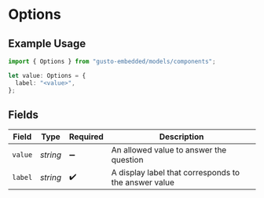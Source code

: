 # Options

## Example Usage

```typescript
import { Options } from "gusto-embedded/models/components";

let value: Options = {
  label: "<value>",
};
```

## Fields

| Field                                                | Type                                                 | Required                                             | Description                                          |
| ---------------------------------------------------- | ---------------------------------------------------- | ---------------------------------------------------- | ---------------------------------------------------- |
| `value`                                              | *string*                                             | :heavy_minus_sign:                                   | An allowed value to answer the question              |
| `label`                                              | *string*                                             | :heavy_check_mark:                                   | A display label that corresponds to the answer value |